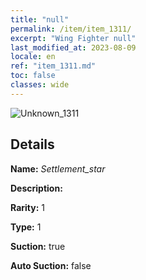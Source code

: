 ```yaml
---
title: "null"
permalink: /item/item_1311/
excerpt: "Wing Fighter null"
last_modified_at: 2023-08-09
locale: en
ref: "item_1311.md"
toc: false
classes: wide
---
```



 ![Unknown_1311](/images/item/Settlement_star_p.png)



## Details

 **Name:** *Settlement_star* 

 **Description:** 

 **Rarity:** 1 

 **Type:** 1 

 **Suction:** true 

 **Auto Suction:** false 


